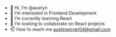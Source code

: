- 👋 Hi, I’m @auxtyn
- 👀 I’m interested in Frontend Development
- 🌱 I’m currently learning React
- 💞️ I’m looking to collaborate on React projects
- 📫 How to reach me austinserver04@gmail.com

<!---
auxtyn/auxtyn is a ✨ special ✨ repository because its `README.md` (this file) appears on your GitHub profile.
You can click the Preview link to take a look at your changes.
--->

